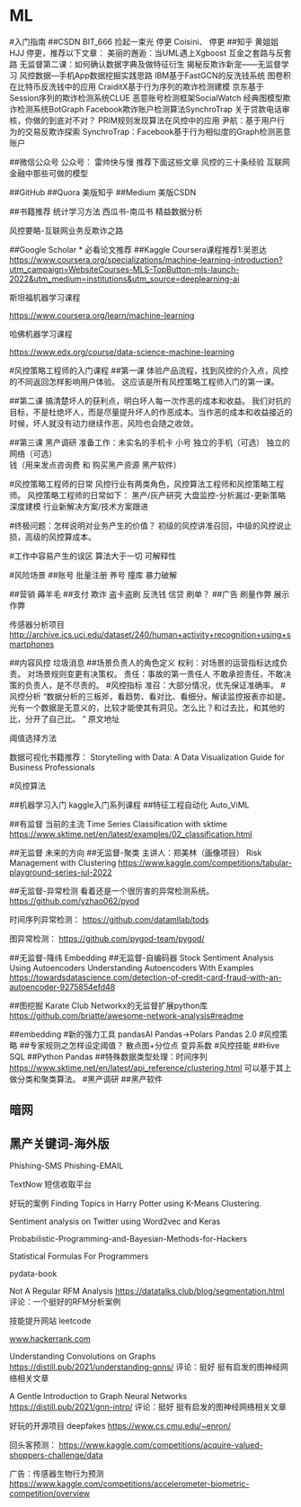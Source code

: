 # ML
#入门指南
##CSDN
BIT_666
捡起一束光 停更
Coisini、   停更
##知乎
黄姐姐HJJ 停更，推荐以下文章：
美丽的邂逅：当UML遇上Xgboost
互金之套路与反套路
无监督第二课：如何确认数据字典及做特征衍生
揭秘反欺诈新宠——无监督学习
风控数据—手机App数据挖掘实践思路
IBM基于FastGCN的反洗钱系统
图卷积在比特币反洗钱中的应用
CraiditX基于行为序列的欺诈检测建模
京东基于Session序列的欺诈检测系统CLUE
恶意账号检测框架SocialWatch
经典图模型欺诈检测系统BotGraph
Facebook欺诈账户检测算法SynchroTrap
关于贷款电话审核，你做的到底对不对？
PRIM规则发现算法在风控中的应用
尹航：基于用户行为的交易反欺诈探索
SynchroTrap：Facebook基于行为相似度的Graph检测恶意账户


##微信公众号
公众号： 雷帅快与慢 推荐下面这些文章
风控的三十条经验
互联网金融中那些可做的模型


##GitHub
##Quora 美版知乎
##Medium 美版CSDN

##书籍推荐
统计学习方法
西瓜书-南瓜书
精益数据分析

风控要略-互联网业务反欺诈之路

##Google Scholar * 必看论文推荐
##Kaggle
Coursera课程推荐1:吴恩达
https://www.coursera.org/specializations/machine-learning-introduction?utm_campaign=WebsiteCourses-MLS-TopButton-mls-launch-2022&utm_medium=institutions&utm_source=deeplearning-ai

斯坦福机器学习课程

https://www.coursera.org/learn/machine-learning

哈佛机器学习课程

https://www.edx.org/course/data-science-machine-learning




#风控策略工程师的入门课程
##第一课
体验产品流程，找到风控的介入点，风控的不同返回怎样影响用户体验。
这应该是所有风控策略工程师入门的第一课。

##第二课 
搞清楚坏人的获利点，明白坏人每一次作恶的成本和收益。
我们对抗的目标，不是杜绝坏人，而是尽量提升坏人的作恶成本。当作恶的成本和收益接近的时候，坏人就没有动力继续作恶，风险也会随之收敛。

##第三课 黑产调研
准备工作：未实名的手机卡   小号   独立的手机（可选）  独立的网络（可选）  
钱（用来发点咨询费 和 购买黑产资源 黑产软件）

#风控策略工程师的日常
风控行业有两类角色，风控算法工程师和风控策略工程师。
风控策略工程师的日常如下：
黑产/灰产研究
大盘监控-分析漏过-更新策略
深度建模
行业新解决方案/技术方案跟进

#终极问题：怎样说明对业务产生的价值？
初级的风控讲准召回，中级的风控说止损，高级的风控算成本。

#工作中容易产生的误区
算法大于一切
可解释性


#风险场景
##账号
批量注册
养号
撞库
暴力破解

##营销
薅羊毛
##支付
欺诈
盗卡盗刷
反洗钱
信贷
刷单？
##广告
刷量作弊
展示作弊

传感器分析项目
http://archive.ics.uci.edu/dataset/240/human+activity+recognition+using+smartphones

##内容风控
垃圾消息
##场景负责人的角色定义
权利：对场景的运营指标达成负责。
      对场景规则变更有决策权。
责任：事故的第一责任人
不敢承担责任，不敢决策的负责人，是不尽责的。
#风控指标
准召：大部分情况，优先保证准确率。
#风控分析
“数据分析的三板斧，看趋势、看对比、看细分。解读监控报表亦如是。光有一个数据是无意义的，比较才能使其有洞见。怎么比？和过去比，和其他的比，分开了自己比。
”
原文地址

阈值选择方法

数据可视化书籍推荐：
Storytelling with Data: A Data Visualization Guide for Business Professionals




#风控算法

##机器学习入门
kaggle入门系列课程
##特征工程自动化
Auto_ViML

##有监督 当前的主流
Time Series Classification with sktime
https://www.sktime.net/en/latest/examples/02_classification.html


##无监督 未来的方向
##无监督-聚类
主讲人：郑美林（画像项目）
Risk Management with Clustering
https://www.kaggle.com/competitions/tabular-playground-series-jul-2022


##无监督-异常检测
看着还是一个很厉害的异常检测系统。
https://github.com/yzhao062/pyod

时间序列异常检测：
https://github.com/datamllab/tods

图异常检测：
https://github.com/pygod-team/pygod/


##无监督-降纬
Embedding
##无监督-自编码器
Stock Sentiment Analysis Using Autoencoders
Understanding Autoencoders With Examples
https://towardsdatascience.com/detection-of-credit-card-fraud-with-an-autoencoder-9275854efd48


##图挖掘
Karate Club  Networkx的无监督扩展python库
https://github.com/briatte/awesome-network-analysis#readme

##embedding
#新的强力工具
pandasAI
Pandas->Polars  Pandas 2.0
#风控策略
##专家规则之怎样设定阈值？
散点图+分位点
变异系数
#风控技能
##Hive SQL
##Python Pandas
##特殊数据类型处理：时间序列
https://www.sktime.net/en/latest/api_reference/clustering.html
可以基于其上做分类和聚类算法。
#黑产调研
##黑产软件



## 暗网

## 黑产关键词-海外版
Phishing-SMS
Phishing-EMAIL



TextNow  短信收取平台

好玩的案例
Finding Topics in Harry Potter using K-Means Clustering.

Sentiment analysis on Twitter using Word2vec and Keras



Probabilistic-Programming-and-Bayesian-Methods-for-Hackers

Statistical Formulas For Programmers

pydata-book


Not A Regular RFM Analysis
https://datatalks.club/blog/segmentation.html
评论：一个挺好的RFM分析案例


技能提升网站
leetcode

www.hackerrank.com




Understanding Convolutions on Graphs
https://distill.pub/2021/understanding-gnns/
评论：挺好 挺有启发的图神经网络相关文章



A Gentle Introduction to Graph Neural Networks
https://distill.pub/2021/gnn-intro/
评论：挺好 挺有启发的图神经网络相关文章




好玩的开源项目
deepfakes
https://www.cs.cmu.edu/~enron/







回头客预测：
https://www.kaggle.com/competitions/acquire-valued-shoppers-challenge/data

广告：传感器生物行为预测
https://www.kaggle.com/competitions/accelerometer-biometric-competition/overview
